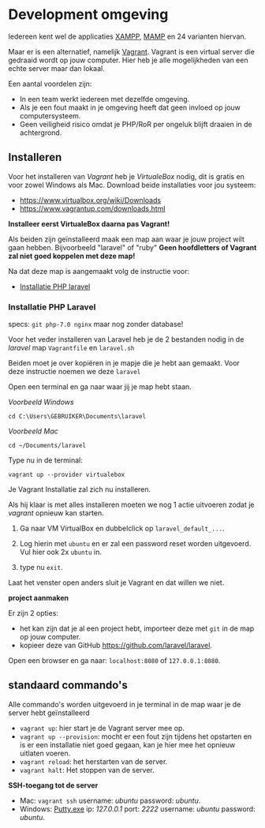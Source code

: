 # **Development omgeving**
Iedereen kent wel de applicaties [XAMPP](https://www.apachefriends.org), [MAMP](https://www.mamp.info/en/) en 24 varianten hiervan.

Maar er is een alternatief, namelijk [Vagrant](https://www.vagrantup.com/).
Vagrant is een virtual server die gedraaid wordt op jouw computer.
Hier heb je alle mogelijkheden van een echte server maar dan lokaal.

Een aantal voordelen zijn:
- In een team werkt iedereen met dezelfde omgeving.
- Als je een fout maakt in je omgeving heeft dat geen invloed op jouw computersysteem.
- Geen veiligheid risico omdat je PHP/RoR per ongeluk blijft draaien in de achtergrond.


## **Installeren**

Voor het installeren van _Vagrant_ heb je _VirtualeBox_ nodig, dit is gratis en voor zowel Windows als Mac.
Download beide installaties voor jou systeem:
- https://www.virtualbox.org/wiki/Downloads
- https://www.vagrantup.com/downloads.html

**Installeer eerst VirtualeBox daarna pas Vagrant!**

Als beiden zijn geïnstalleerd maak een map aan waar je jouw project wilt gaan hebben. Bijvoorbeeld "laravel" of "ruby" **Geen hoofdletters of Vagrant zal niet goed koppelen met deze map!**

Na dat deze map is aangemaakt volg de instructie voor:
- [Installatie PHP laravel](#installatie-php-laravel)


### **Installatie PHP Laravel**
specs: `git php-7.0 nginx` maar nog zonder database!

Voor het veder installeren van Laravel heb je de 2 bestanden nodig in de _laravel_ map `Vagrantfile` en `laravel.sh`

Beiden moet je over kopiëren in je mapje die je hebt aan gemaakt. Voor deze instructie noemen we deze `laravel`

Open een terminal en ga naar waar jij je map hebt staan.

_Voorbeeld Windows_
```
cd C:\Users\GEBRUIKER\Documents\laravel
```

_Voorbeeld Mac_
```
cd ~/Documents/laravel
```

Type nu in de terminal:
```
vagrant up --provider virtualebox
```
Je Vagrant Installatie zal zich nu installeren.

Als hij klaar is met alles installeren moeten we nog 1 actie uitvoeren zodat je _vagrant_ opnieuw kan starten.

1. Ga naar VM VirtualBox en dubbelclick op `laravel_default_...`.

2. Log hierin met `ubuntu` en er zal een password reset worden uitgevoerd. Vul hier ook 2x `ubuntu` in.

3. type nu `exit`.

Laat het venster open anders sluit je Vagrant en dat willen we niet.

**project aanmaken**

Er zijn 2 opties:
- het kan zijn dat je al een project hebt, importeer deze met `git` in de map op jouw computer.
- kopieer deze van GitHub https://github.com/laravel/laravel.

Open een browser en ga naar: `localhost:8080` of `127.0.0.1:8080`.

## **standaard commando's**
Alle commando's worden uitgevoerd in je terminal in de map waar je de server hebt geïnstalleerd
- `vagrant up`: hier start je de Vagrant server mee op.
- `vagrant up --provision`: mocht er een fout zijn tijdens het opstarten en is er een installatie niet goed gegaan, kan je hier mee het opnieuw uitlaten voeren.
- `vagrant reload`: het herstarten van de server.
- `vagrant halt`: Het stoppen van de server.

**SSH-toegang tot de server**
- Mac: `vagrant ssh` username: _ubuntu_ password: _ubuntu_.
- Windows: [Putty.exe](http://www.chiark.greenend.org.uk/~sgtatham/putty/latest.html) ip: _127.0.0.1_ port: _2222_ username: _ubuntu_ password: _ubuntu_.
